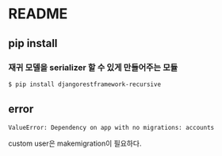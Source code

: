 # README

## pip install





### 재귀 모델을 serializer 할 수 있게 만들어주는 모듈

```bash
$ pip install djangorestframework-recursive
```



## error

`ValueError: Dependency on app with no migrations: accounts`

custom user은 makemigration이 필요하다.